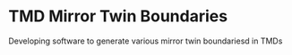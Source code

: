 # TMD Mirror Twin Boundaries
 Developing software to generate various mirror twin boundariesd in TMDs
